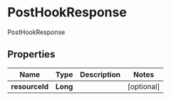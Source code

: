 

# PostHookResponse

PostHookResponse

## Properties

| Name | Type | Description | Notes |
|------------ | ------------- | ------------- | -------------|
|**resourceId** | **Long** |  |  [optional] |



